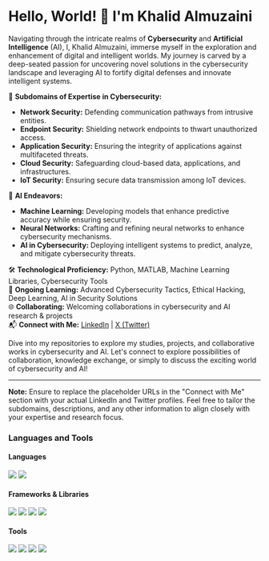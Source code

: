 # Hello, World! 👋 I'm Khalid Almuzaini

Navigating through the intricate realms of **Cybersecurity** and **Artificial Intelligence** (AI), I, Khalid Almuzaini, immerse myself in the exploration and enhancement of digital and intelligent worlds. My journey is carved by a deep-seated passion for uncovering novel solutions in the cybersecurity landscape and leveraging AI to fortify digital defenses and innovate intelligent systems.

🚀 **Subdomains of Expertise in Cybersecurity:**
- **Network Security:** Defending communication pathways from intrusive entities.
- **Endpoint Security:** Shielding network endpoints to thwart unauthorized access.
- **Application Security:** Ensuring the integrity of applications against multifaceted threats.
- **Cloud Security:** Safeguarding cloud-based data, applications, and infrastructures.
- **IoT Security:** Ensuring secure data transmission among IoT devices.

🤖 **AI Endeavors:**
- **Machine Learning:** Developing models that enhance predictive accuracy while ensuring security.
- **Neural Networks:** Crafting and refining neural networks to enhance cybersecurity mechanisms.
- **AI in Cybersecurity:** Deploying intelligent systems to predict, analyze, and mitigate cybersecurity threats.

🛠 **Technological Proficiency:** Python, MATLAB, Machine Learning Libraries, Cybersecurity Tools  
🌱 **Ongoing Learning:** Advanced Cybersecurity Tactics, Ethical Hacking, Deep Learning, AI in Security Solutions  
🌐 **Collaborating:** Welcoming collaborations in cybersecurity and AI research & projects  
📬 **Connect with Me:** [LinkedIn](https://www.linkedin.com/in/kmuzaini/) | [X (Twitter)](https://x.com/kmuzaini)  

Dive into my repositories to explore my studies, projects, and collaborative works in cybersecurity and AI. Let's connect to explore possibilities of collaboration, knowledge exchange, or simply to discuss the exciting world of cybersecurity and AI!

---

**Note:** Ensure to replace the placeholder URLs in the "Connect with Me" section with your actual LinkedIn and Twitter profiles. Feel free to tailor the subdomains, descriptions, and any other information to align closely with your expertise and research focus.
### Languages and Tools
#### Languages
<p align="left">
  <img src="https://img.shields.io/badge/python-3776AB?&style=for-the-badge&logo=python&logoColor=white"/>
  <img src="https://img.shields.io/badge/MATLAB-0076A8?style=for-the-badge&logo=mathworks&logoColor=white"/>

  <!-- Add more languages here -->
</p>

#### Frameworks & Libraries
<p align="left">
  <img src="https://img.shields.io/badge/pandas-150458?style=for-the-badge&logo=pandas&logoColor=white"/>
  <img src="https://img.shields.io/badge/numpy-013243?style=for-the-badge&logo=numpy&logoColor=white"/>
  <img src="https://img.shields.io/badge/matplotlib-11557c?style=for-the-badge&logo=matplotlib&logoColor=white"/>
  <img src="https://img.shields.io/badge/seaborn-3776AB?style=for-the-badge&logo=seaborn&logoColor=white"/>
  
  <!-- Add more frameworks & libraries here -->
</p>

#### Tools
<p align="left">
  <img src="https://img.shields.io/badge/docker-2496ED?&style=for-the-badge&logo=docker&logoColor=white"/>
  <img src="https://img.shields.io/badge/Microsoft_Office-D83B01?style=for-the-badge&logo=microsoft-office&logoColor=white"/>
  <img src="https://img.shields.io/badge/Microsoft_Word-2B579A?style=for-the-badge&logo=microsoft-word&logoColor=white"/>
  <img src="https://img.shields.io/badge/Microsoft_Excel-217346?style=for-the-badge&logo=microsoft-excel&logoColor=white"/>
  <!-- Add more tools here -->
</p>
